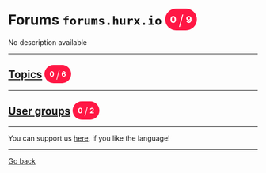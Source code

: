 # Forums `forums.hurx.io` <span style="background-color: #FF1744; color: #FFFFFF; padding: 10px; border-radius: 100px; font-size: 19.2px; vertical-align: top;">0 <span style="font-size: 28.799999999999997px; vertical-align: middle; font-weight: 300;">/</span> 9</span>
No description available

_____
## [Topics](./0/readme.md) <span style="background-color: #FF1744; color: #FFFFFF; padding: 10px; border-radius: 100px; font-size: 14.399999999999999px; vertical-align: top;">0 <span style="font-size: 21.599999999999998px; vertical-align: middle; font-weight: 300;">/</span> 6</span>
_____
## [User groups](./1/readme.md) <span style="background-color: #FF1744; color: #FFFFFF; padding: 10px; border-radius: 100px; font-size: 14.399999999999999px; vertical-align: top;">0 <span style="font-size: 21.599999999999998px; vertical-align: middle; font-weight: 300;">/</span> 2</span>
_____
You can support us [here](https://www.buymeacoffee.com/hurx), if you like the language!
_____
[Go back](../readme.md#1)
